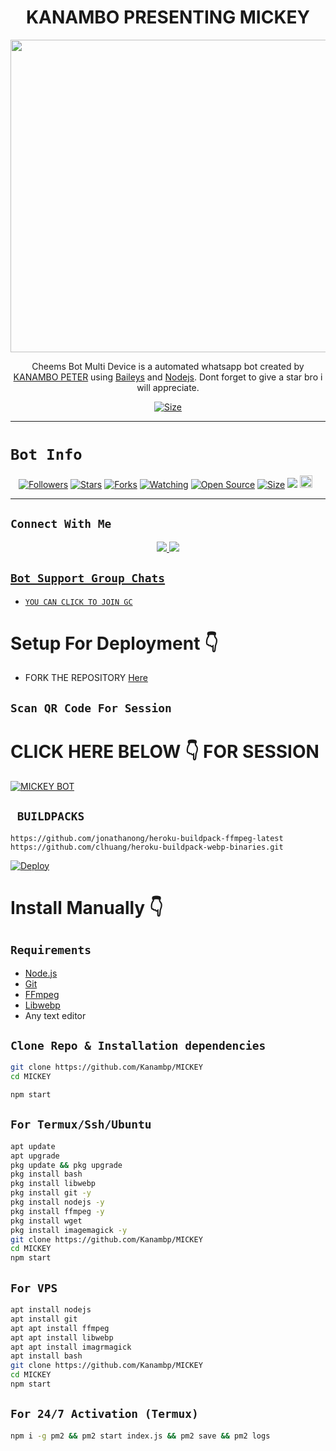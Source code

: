

<h1 align="center">KANAMBO PRESENTING MICKEY<br></h1>
<p align="center">
<img src="https://i.imgur.com/fZei9g0.jpg" width="540" height="500" />
</p>

<p align="center">
Cheems Bot Multi Device is a automated whatsapp bot created by <a href="https://github.com/DGXeon" target="_blank">KANAMBO PETER</a> using <a href="https://github.com/adiwajshing/Baileys" target="_blank">Baileys</a> and <a href="https://github.com/nodejs" target="_blank">Nodejs</a>. Dont forget to give a star bro i will appreciate.
</p>

<p align="center">
<a href="https://youtu.be/L_SIk59QeAU"><img title="Size" src="https://img.shields.io/badge/Tutorial-Video-green"></a>
</p>

------

# ```Bot Info```
<p align="center">
<a href="https://github.com/Kanambp/MICKEY/followers"><img title="Followers" src="https://img.shields.io/github/followers/Kanambp?color=red&style=flat-square"></a>
<a href="https://github.com/Kanambp/MICKEY/stargazers/"><img title="Stars" src="https://img.shields.io/github/stars/Kanambp/MICKEY?color=blue&style=flat-square"></a>
<a href="https://github.com/Kanambp/MICKEY/network/members"><img title="Forks" src="https://img.shields.io/github/forks/Kanambp/MICKEY?color=red&style=flat-square"></a>
<a href="https://github.com/Kanambp/MICKEY/watchers"><img title="Watching" src="https://img.shields.io/github/watchers/Kanambp/MICKEY?label=Watchers&color=blue&style=flat-square"></a>
<a href="https://github.com/Kanambp/MICKEY"><img title="Open Source" src="https://img.shields.io/badge/Author-KANAMBO%20Bot%20Inc.-red?v=103"></a>
<a href="https://github.com/Kanambp/MICKEY/"><img title="Size" src="https://img.shields.io/github/repo-size/Kanambp/MICKEY?style=flat-square&color=green"></a>
<a href="https://hits.seeyoufarm.com"><img src="https://hits.seeyoufarm.com/api/count/incr/badge.svg?url=https%3A%2F%2Fgithub.com%2FKanambp%2FMICKEY&count_bg=%2379C83D&title_bg=%23555555&icon=probot.svg&icon_color=%2300FF6D&title=hits&edge_flat=false"/></a>
<a href="https://github.com/Kanambp/MICKEY/graphs/commit-activity"><img height="20" src="https://img.shields.io/badge/Maintained%3F-yes-green.svg"></a>&nbsp;&nbsp;
</p>
<p align='center'>
    </p>

-------

## ```Connect With Me```
<p align="center">
<a href="https://wa.me/254114148625"><img src="https://img.shields.io/badge/Contact KANAMBO-25D366?style=for-the-badge&logo=whatsapp&logoColor=white" />
<a href="https://chat.whatsapp.com/Ei8SGOBRMH06aD3mk23fbF"><img src="https://img.shields.io/badge/Join Official GC-25D366?style=for-the-badge&logo=whatsapp&logoColor=white" />
</p>


## ```Bot Support Group Chats```

- [`YOU CAN CLICK TO JOIN GC`](https://chat.whatsapp.com/Ei8SGOBRMH06aD3mk23fbF)


# Setup For Deployment 👇

- FORK THE REPOSITORY [Here](https://github.com/Kanambp/MICKEY/fork)

## `Scan QR Code For Session`
# CLICK HERE BELOW 👇 FOR SESSION 
[![MICKEY BOT](https://repl.it/badge/github/quiec/whatsasena)](https://replit.com/@Kanambp/KANAMBO-QR2?v=1)

## ` BUILDPACKS`

```
https://github.com/jonathanong/heroku-buildpack-ffmpeg-latest
https://github.com/clhuang/heroku-buildpack-webp-binaries.git
```

[![Deploy](https://www.herokucdn.com/deploy/button.svg)](https://heroku.com/deploy?template=https://github.com/Kanambp/MICKEY/)

# Install Manually 👇
## `Requirements`
* [Node.js](https://nodejs.org/en/)
* [Git](https://git-scm.com/downloads)
* [FFmpeg](https://github.com/BtbN/FFmpeg-Builds/releases/download/autobuild-2020-12-08-13-03/ffmpeg-n4.3.1-26-gca55240b8c-win64-gpl-4.3.zip)
* [Libwebp](https://developers.google.com/speed/webp/download)
* Any text editor
## `Clone Repo & Installation dependencies`
```bash
git clone https://github.com/Kanambp/MICKEY
cd MICKEY

npm start
```
## `For Termux/Ssh/Ubuntu`
```bash
apt update
apt upgrade
pkg update && pkg upgrade
pkg install bash
pkg install libwebp
pkg install git -y
pkg install nodejs -y 
pkg install ffmpeg -y 
pkg install wget
pkg install imagemagick -y
git clone https://github.com/Kanambp/MICKEY
cd MICKEY
npm start
```
## `For VPS`
```bash
apt install nodejs 
apt install git 
apt apt install ffmpeg 
apt apt install libwebp 
apt apt install imagrmagick
apt install bash
git clone https://github.com/Kanambp/MICKEY
cd MICKEY
npm start
```
## `For 24/7 Activation (Termux)`
```bash
npm i -g pm2 && pm2 start index.js && pm2 save && pm2 logs
```
